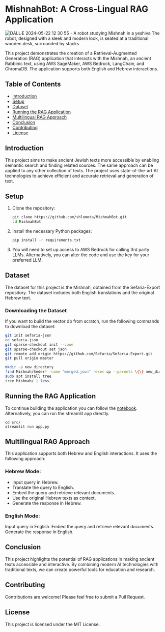# MishnahBot: A Cross-Lingual RAG Application
![DALL·E 2024-05-22 12 30 55 - A robot studying Mishnah in a yeshiva  The robot, designed with a sleek and modern look, is seated at a traditional wooden desk, surrounded by stacks ](https://github.com/shlomota/MishnahBot/assets/73965390/f627cb44-3836-480c-83fa-ec8beb633a86)


This project demonstrates the creation of a Retrieval-Augmented Generation (RAG) application that interacts with the Mishnah, an ancient Rabbinic text, using AWS SageMaker, AWS Bedrock, LangChain, and ChromaDB. The application supports both English and Hebrew interactions.

## Table of Contents

- [Introduction](#introduction)
- [Setup](#setup)
- [Dataset](#dataset)
- [Running the RAG Application](#running-the-rag-application)
- [Multilingual RAG Approach](#multilingual-rag-approach)
- [Conclusion](#conclusion)
- [Contributing](#contributing)
- [License](#license)

## Introduction

This project aims to make ancient Jewish texts more accessible by enabling semantic search and finding related sources. The same approach can be applied to any other collection of texts. The project uses state-of-the-art AI technologies to achieve efficient and accurate retrieval and generation of text.

## Setup

1. Clone the repository:
    ```bash
    git clone https://github.com/shlomota/MishnahBot.git
    cd MishnahBot
    ```
    
2. Install the necessary Python packages:
    ```bash
    pip install -r requirements.txt
    ```
3. You will need to set up access to AWS Bedrock for calling 3rd party LLMs. Alternatively, you can alter the code and use the key for your preferred LLM.

## Dataset

The dataset for this project is the Mishnah, obtained from the Sefaria-Export repository. The dataset includes both English translations and the original Hebrew text.

### Downloading the Dataset
If you want to build the vector db from scratch, run the following commands to download the dataset:
```bash
git init sefaria-json
cd sefaria-json
git sparse-checkout init --cone
git sparse-checkout set json
git remote add origin https://github.com/Sefaria/Sefaria-Export.git
git pull origin master

mkdir -p new_directory
find Mishnah/Seder* -name "merged.json" -exec cp --parents \{\} new_directory/ \;
sudo apt install tree
tree Mishnah/ | less
```

## Running the RAG Application
To continue building the application you can follow the [notebook](https://github.com/shlomota/MishnahBot/blob/main/Mishnah%20RAG.ipynb).
Alternatively, you can run the streamlit app directly.
```
cd src/
streamlit run app.py
```

## Multilingual RAG Approach
This application supports both Hebrew and English interactions. It uses the following approach:

### Hebrew Mode:
* Input query in Hebrew.
* Translate the query to English.
* Embed the query and retrieve relevant documents.
* Use the original Hebrew texts as context.
* Generate the response in Hebrew.

### English Mode:
Input query in English.
Embed the query and retrieve relevant documents.
Generate the response in English.

## Conclusion
This project highlights the potential of RAG applications in making ancient texts accessible and interactive. By combining modern AI technologies with traditional texts, we can create powerful tools for education and research.

## Contributing
Contributions are welcome! Please feel free to submit a Pull Request.

## License
This project is licensed under the MIT License.

